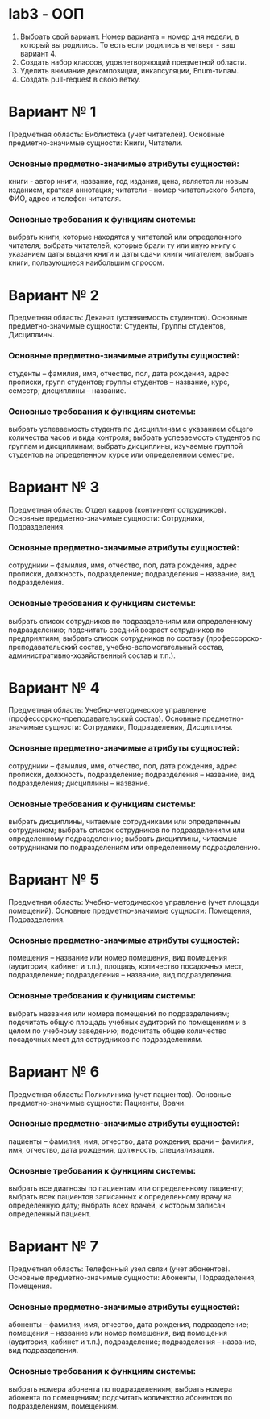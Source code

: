 # lab3 - ООП

1. Выбрать свой вариант. Номер варианта = номер дня недели, в который вы родились. То есть если родились в четверг - ваш вариант 4.
2. Создать набор классов, удовлетворяющий предметной области.
3. Уделить внимание декомпозиции, инкапсуляции,  Enum-типам.
4. Создать pull-request в свою ветку.

# Вариант № 1

Предметная область: Библиотека (учет читателей).
Основные предметно-значимые сущности: Книги, Читатели.

### Основные предметно-значимые атрибуты сущностей:

книги - автор книги, название, год издания, цена, является ли новым изданием, краткая аннотация;
читатели - номер читательского билета, ФИО, адрес и телефон читателя.

### Основные требования к функциям системы:

выбрать книги, которые находятся у читателей или определенного читателя;
выбрать читателей, которые брали ту или иную книгу с указанием даты выдачи книги и даты сдачи книги читателем;
выбрать книги, пользующиеся наибольшим спросом.

# Вариант № 2

Предметная область: Деканат (успеваемость студентов).
Основные предметно-значимые сущности: Студенты, Группы студентов, Дисциплины.

### Основные предметно-значимые атрибуты сущностей:

студенты – фамилия, имя, отчество, пол, дата рождения, адрес прописки, групп студентов;
группы студентов – название, курс, семестр;
дисциплины – название.

### Основные требования к функциям системы:

выбрать успеваемость студента по дисциплинам с указанием общего количества часов и вида контроля;
выбрать успеваемость студентов по группам и дисциплинам;
выбрать дисциплины, изучаемые группой студентов на определенном курсе или определенном семестре.

# Вариант № 3

Предметная область: Отдел кадров (контингент сотрудников).
Основные предметно-значимые сущности: Сотрудники, Подразделения.

### Основные предметно-значимые атрибуты сущностей:

сотрудники – фамилия, имя, отчество, пол, дата рождения, адрес прописки, должность, подразделение;
подразделения – название, вид подразделения.

### Основные требования к функциям системы:

выбрать список сотрудников по подразделениям или определенному подразделению;
подсчитать средний возраст сотрудников по предприятиям;
выбрать список сотрудников по составу (профессорско-преподавательский состав, учебно-вспомогательный состав, административно-хозяйственный состав и т.п.).

# Вариант № 4

Предметная область: Учебно-методическое управление (профессорско-преподавательский состав).
Основные предметно-значимые сущности: Сотрудники, Подразделения, Дисциплины.

### Основные предметно-значимые атрибуты сущностей:

сотрудники – фамилия, имя, отчество, пол, дата рождения, адрес прописки, должность, подразделение;
подразделения – название, вид подразделения;
дисциплины – название.

### Основные требования к функциям системы:

выбрать дисциплины, читаемые сотрудниками или определенным сотрудником;
выбрать список сотрудников по подразделениям или определенному подразделению;
выбрать дисциплины, читаемые сотрудниками по подразделениям или определенному подразделению.

# Вариант № 5

Предметная область: Учебно-методическое управление (учет площади помещений).
Основные предметно-значимые сущности: Помещения, Подразделения.

### Основные предметно-значимые атрибуты сущностей:

помещения – название или номер помещения, вид помещения (аудитория, кабинет и т.п.), площадь, количество посадочных мест, подразделение;
подразделения – название, вид подразделения.

### Основные требования к функциям системы:

выбрать названия или номера помещений по подразделениям;
подсчитать общую площадь учебных аудиторий по помещениям и в целом по учебному заведению;
подсчитать общее количество посадочных мест для сотрудников по подразделениям.

# Вариант № 6

Предметная область: Поликлиника (учет пациентов).
Основные предметно-значимые сущности: Пациенты, Врачи.

### Основные предметно-значимые атрибуты сущностей:

пациенты – фамилия, имя, отчество, дата рождения;
врачи – фамилия, имя, отчество, дата рождения, должность, специализация.

### Основные требования к функциям системы:

выбрать все диагнозы по пациентам или определенному пациенту;
выбрать всех пациентов записанных к определенному врачу на определенную дату;
выбрать всех врачей, к которым записан определенный пациент.

# Вариант № 7

Предметная область: Телефонный узел связи (учет абонентов).
Основные предметно-значимые сущности: Абоненты, Подразделения, Помещения.

### Основные предметно-значимые атрибуты сущностей:

абоненты – фамилия, имя, отчество, дата рождения, подразделение;
помещения – название или номер помещения, вид помещения (аудитория, кабинет и т.п.), подразделение;
подразделения – название, вид подразделения.

### Основные требования к функциям системы:

выбрать номера абонента по подразделениям;
выбрать номера абонента по помещениям;
подсчитать количество абонентов по подразделениям, помещениям.
